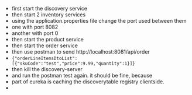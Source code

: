 
- first start the discovery service
- then start 2 inventory services
- using the application.properties file change the port used between them
- one with port 8082
- another with port 0
- then start the product service
- then start the order service
- then use postman to send http://localhost:8081/api/order
- `{"orderLineItemsDtoList":[{"skuCode":"test","price":9.99,"quantity":1}]}`
- then kill the discovery-server
- and run the postman test again. it should be fine, because
- part of eureka is caching the discoverytable registry clientside.
- 